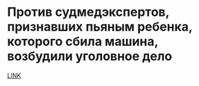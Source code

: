 # Против судмедэкспертов, признавших пьяным ребенка, которого сбила машина, возбудили уголовное дело



[LINK](https://varlamov.ru/2427703.html)
